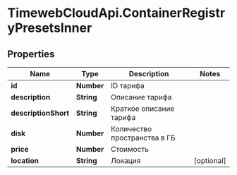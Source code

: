 # TimewebCloudApi.ContainerRegistryPresetsInner

## Properties

Name | Type | Description | Notes
------------ | ------------- | ------------- | -------------
**id** | **Number** | ID тарифа | 
**description** | **String** | Описание тарифа | 
**descriptionShort** | **String** | Краткое описание тарифа | 
**disk** | **Number** | Количество пространства в ГБ | 
**price** | **Number** | Стоимость | 
**location** | **String** | Локация | [optional] 


